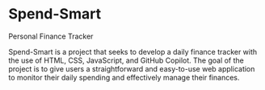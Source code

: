 # Spend-Smart
Personal Finance Tracker

Spend-Smart is a project that seeks to develop a daily finance tracker with the use of HTML, CSS, JavaScript, and GitHub Copilot. The goal of the project is to give users a straightforward and easy-to-use web application to monitor their daily spending and effectively manage their finances.

